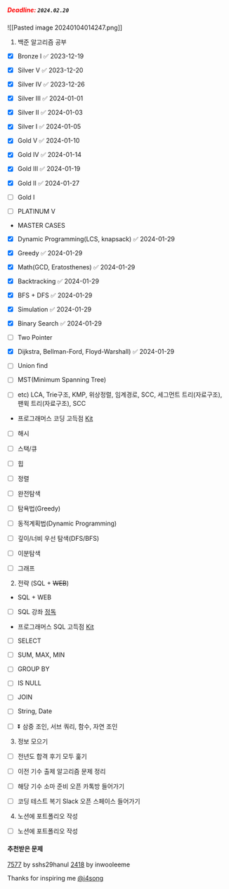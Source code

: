 
#####  <span style="color:red"><strong>Deadline:</strong></span> `2024.02.20`


![[Pasted image 20240104014247.png]]


1. 백준 알고리즘 공부
- [x] Bronze I ✅ 2023-12-19
- [x] Silver V ✅ 2023-12-20
- [x] Silver IV ✅ 2023-12-26
- [x] Silver III ✅ 2024-01-01
- [x] Silver II ✅ 2024-01-03
- [x] Silver I ✅ 2024-01-05
- [x] Gold V ✅ 2024-01-10
- [x] Gold IV ✅ 2024-01-14
- [x] Gold III ✅ 2024-01-19
- [x] Gold II ✅ 2024-01-27
- [ ] Gold I
- [ ] PLATINUM V


- MASTER CASES
- [x] Dynamic Programming(LCS, knapsack) ✅ 2024-01-29
- [x] Greedy ✅ 2024-01-29
- [x] Math(GCD, Eratosthenes) ✅ 2024-01-29
- [x] Backtracking ✅ 2024-01-29
- [x] BFS + DFS ✅ 2024-01-29
- [x] Simulation ✅ 2024-01-29
- [x] Binary Search ✅ 2024-01-29
- [ ] Two Pointer
- [x] Dijkstra, Bellman-Ford, Floyd-Warshall) ✅ 2024-01-29
- [ ] Union find
- [ ] MST(Minimum Spanning Tree)
- [ ] etc) LCA, Trie구조, KMP, 위상정렬, 임계경로, SCC, 세그먼트 트리(자료구조), 팬윅 트리(자료구조), SCC


- 프로그래머스 코딩 고득점 [Kit](https://school.programmers.co.kr/learn/challenges?tab=algorithm_practice_kit)
- [ ] 해시
- [ ] 스택/큐
- [ ] 힙
- [ ] 정렬
- [ ] 완전탐색
- [ ] 탐욕법(Greedy)
- [ ] 동적계획법(Dynamic Programming)
- [ ] 깊이/너비 우선 탐색(DFS/BFS)
- [ ] 이분탐색
- [ ] 그래프


2. 전략 (SQL + ~~WEB~~)
- SQL + WEB
- [ ] SQL 강좌 [정독](https://www.youtube.com/watch?v=vgIc4ctNFbc)

- 프로그래머스 SQL 고득점 [Kit](https://school.programmers.co.kr/learn/challenges?tab=sql_practice_kit)
- [ ] SELECT
- [ ] SUM, MAX, MIN
- [ ] GROUP BY
- [ ] IS NULL
- [ ] JOIN
- [ ] String, Date
- [ ] ⏬ 삼중 조인, 서브 쿼리, 함수, 자연 조인


3. 정보 모으기
- [ ] 전년도 합격 후기 모두 훑기
- [ ] 이전 기수 출제 알고리즘 문제 정리
- [ ] 해당 기수 소마 준비 오픈 카톡방 들어가기
- [ ] 코딩 테스트 복기 Slack 오픈 스페이스 들어가기


4. 노션에 포트폴리오 작성
- [ ] 노션에 포트폴리오 작성


#### 추천받은 문제
[7577](https://www.acmicpc.net/problem/7577) by sshs29hanul
[2418](https://www.acmicpc.net/problem/2418) by inwooleeme



Thanks for inspiring me [@i4song](https://velog.io/@dnr6054/SW-Maestro-Checklist)